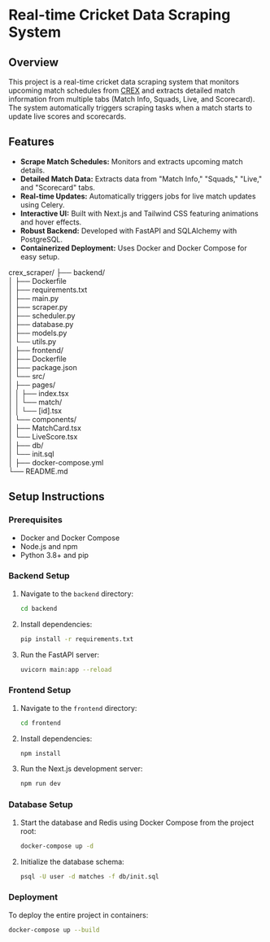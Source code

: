 # Real-time Cricket Data Scraping System

## Overview
This project is a real-time cricket data scraping system that monitors upcoming match schedules from [CREX](https://crex.live/fixtures/match-list) and extracts detailed match information from multiple tabs (Match Info, Squads, Live, and Scorecard). The system automatically triggers scraping tasks when a match starts to update live scores and scorecards.

## Features
- **Scrape Match Schedules:** Monitors and extracts upcoming match details.
- **Detailed Match Data:** Extracts data from "Match Info," "Squads," "Live," and "Scorecard" tabs.
- **Real-time Updates:** Automatically triggers jobs for live match updates using Celery.
- **Interactive UI:** Built with Next.js and Tailwind CSS featuring animations and hover effects.
- **Robust Backend:** Developed with FastAPI and SQLAlchemy with PostgreSQL.
- **Containerized Deployment:** Uses Docker and Docker Compose for easy setup.

crex_scraper/
├── backend/                         
│   ├── Dockerfile                   
│   ├── requirements.txt             
│   ├── main.py                      
│   ├── scraper.py                   
│   ├── scheduler.py                 
│   ├── database.py                  
│   ├── models.py                    
│   └── utils.py                    
│
├── frontend/                        
│   ├── Dockerfile                  
│   ├── package.json                 
│   └── src/                         
│       ├── pages/                   
│       │   ├── index.tsx            
│       │   └── match/               
│       │       └── [id].tsx         
│       └── components/              
│           ├── MatchCard.tsx        
│           └── LiveScore.tsx        
│
├── db/                              
│   └── init.sql                     
│
├── docker-compose.yml               
└── README.md                        


## Setup Instructions

### Prerequisites
- Docker and Docker Compose
- Node.js and npm
- Python 3.8+ and pip

### Backend Setup
1. Navigate to the `backend` directory:
    ```bash
    cd backend
    ```
2. Install dependencies:
    ```bash
    pip install -r requirements.txt
    ```
3. Run the FastAPI server:
    ```bash
    uvicorn main:app --reload
    ```

### Frontend Setup
1. Navigate to the `frontend` directory:
    ```bash
    cd frontend
    ```
2. Install dependencies:
    ```bash
    npm install
    ```
3. Run the Next.js development server:
    ```bash
    npm run dev
    ```

### Database Setup
1. Start the database and Redis using Docker Compose from the project root:
    ```bash
    docker-compose up -d
    ```
2. Initialize the database schema:
    ```bash
    psql -U user -d matches -f db/init.sql
    ```

### Deployment
To deploy the entire project in containers:
```bash
docker-compose up --build
